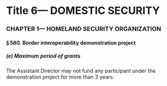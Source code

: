 
# Title 6— DOMESTIC SECURITY
### CHAPTER 1— HOMELAND SECURITY ORGANIZATION
#### § 580. Border interoperability demonstration project
##### (e) Maximum period of grants

The Assistant Director may not fund any participant under the demonstration project for more than 3 years.
